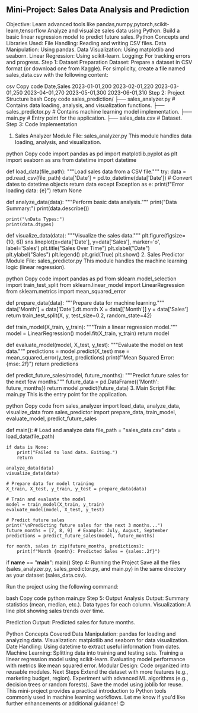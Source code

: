 Mini-Project: Sales Data Analysis and Prediction
------------------------------------------------
Objective:
Learn advanced tools like pandas,numpy,pytorch,scikit-learn,tensorflow
Analyze and visualize sales data using Python.
Build a basic linear regression model to predict future sales.
Python Concepts and Libraries Used:
File Handling: Reading and writing CSV files.
Data Manipulation: Using pandas.
Data Visualization: Using matplotlib and seaborn.
Linear Regression: Using scikit-learn.
Logging: For tracking errors and progress.
Step 1: Dataset Preparation
Dataset:
Prepare a dataset in CSV format (or download one from Kaggle). For simplicity, create a file named sales_data.csv with the following content:

csv
Copy code
Date,Sales
2023-01-01,200
2023-02-01,220
2023-03-01,250
2023-04-01,270
2023-05-01,300
2023-06-01,310
Step 2: Project Structure
bash
Copy code
sales_prediction/
├── sales_analyzer.py   # Contains data loading, analysis, and visualization functions.
├── sales_predictor.py  # Contains machine learning model implementation.
├── main.py             # Entry point for the application.
├── sales_data.csv      # Dataset.
Step 3: Code Implementation
1. Sales Analyzer Module
File: sales_analyzer.py
This module handles data loading, analysis, and visualization.

python
Copy code
import pandas as pd
import matplotlib.pyplot as plt
import seaborn as sns
from datetime import datetime

def load_data(file_path):
    """Load sales data from a CSV file."""
    try:
        data = pd.read_csv(file_path)
        data['Date'] = pd.to_datetime(data['Date'])  # Convert dates to datetime objects
        return data
    except Exception as e:
        print(f"Error loading data: {e}")
        return None

def analyze_data(data):
    """Perform basic data analysis."""
    print("Data Summary:")
    print(data.describe())

    print("\nData Types:")
    print(data.dtypes)

def visualize_data(data):
    """Visualize the sales data."""
    plt.figure(figsize=(10, 6))
    sns.lineplot(x=data['Date'], y=data['Sales'], marker='o', label='Sales')
    plt.title("Sales Over Time")
    plt.xlabel("Date")
    plt.ylabel("Sales")
    plt.legend()
    plt.grid(True)
    plt.show()
2. Sales Predictor Module
File: sales_predictor.py
This module handles the machine learning logic (linear regression).

python
Copy code
import pandas as pd
from sklearn.model_selection import train_test_split
from sklearn.linear_model import LinearRegression
from sklearn.metrics import mean_squared_error

def prepare_data(data):
    """Prepare data for machine learning."""
    data['Month'] = data['Date'].dt.month
    X = data[['Month']]
    y = data['Sales']
    return train_test_split(X, y, test_size=0.2, random_state=42)

def train_model(X_train, y_train):
    """Train a linear regression model."""
    model = LinearRegression()
    model.fit(X_train, y_train)
    return model

def evaluate_model(model, X_test, y_test):
    """Evaluate the model on test data."""
    predictions = model.predict(X_test)
    mse = mean_squared_error(y_test, predictions)
    print(f"Mean Squared Error: {mse:.2f}")
    return predictions

def predict_future_sales(model, future_months):
    """Predict future sales for the next few months."""
    future_data = pd.DataFrame({'Month': future_months})
    return model.predict(future_data)
3. Main Script
File: main.py
This is the entry point for the application.

python
Copy code
from sales_analyzer import load_data, analyze_data, visualize_data
from sales_predictor import prepare_data, train_model, evaluate_model, predict_future_sales

def main():
    # Load and analyze data
    file_path = "sales_data.csv"
    data = load_data(file_path)

    if data is None:
        print("Failed to load data. Exiting.")
        return

    analyze_data(data)
    visualize_data(data)

    # Prepare data for model training
    X_train, X_test, y_train, y_test = prepare_data(data)

    # Train and evaluate the model
    model = train_model(X_train, y_train)
    evaluate_model(model, X_test, y_test)

    # Predict future sales
    print("\nPredicting future sales for the next 3 months...")
    future_months = [7, 8, 9]  # Example: July, August, September
    predictions = predict_future_sales(model, future_months)

    for month, sales in zip(future_months, predictions):
        print(f"Month {month}: Predicted Sales = {sales:.2f}")

if __name__ == "__main__":
    main()
Step 4: Running the Project
Save all the files (sales_analyzer.py, sales_predictor.py, and main.py) in the same directory as your dataset (sales_data.csv).

Run the project using the following command:

bash
Copy code
python main.py
Step 5: Output
Analysis Output:
Summary statistics (mean, median, etc.).
Data types for each column.
Visualization:
A line plot showing sales trends over time.

Prediction Output:
Predicted sales for future months.

Python Concepts Covered
Data Manipulation: pandas for loading and analyzing data.
Visualization: matplotlib and seaborn for data visualization.
Date Handling: Using datetime to extract useful information from dates.
Machine Learning:
Splitting data into training and testing sets.
Training a linear regression model using scikit-learn.
Evaluating model performance with metrics like mean squared error.
Modular Design: Code organized into reusable modules.
Next Steps
Extend the dataset with more features (e.g., marketing budget, region).
Experiment with advanced ML algorithms (e.g., decision trees or random forests).
Save the model using joblib for reuse.
This mini-project provides a practical introduction to Python tools commonly used in machine learning workflows. Let me know if you'd like further enhancements or additional guidance! 😊